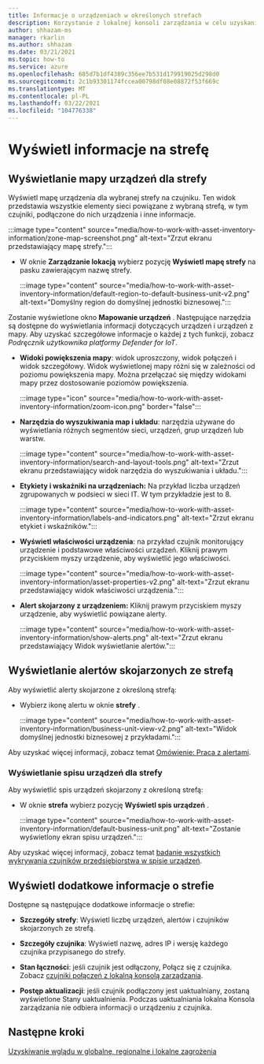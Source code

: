 ```yaml
---
title: Informacje o urządzeniach w określonych strefach
description: Korzystanie z lokalnej konsoli zarządzania w celu uzyskania kompleksowych informacji o widoku dla określonej strefy
author: shhazam-ms
manager: rkarlin
ms.author: shhazam
ms.date: 03/21/2021
ms.topic: how-to
ms.service: azure
ms.openlocfilehash: 685d7b1df4389c356ee7b531d179919025d298d0
ms.sourcegitcommit: 2c1b93301174fccea00798df08e08872f53f669c
ms.translationtype: MT
ms.contentlocale: pl-PL
ms.lasthandoff: 03/22/2021
ms.locfileid: "104776338"
---
```

# <a name="view-information-per-zone"></a>Wyświetl informacje na strefę


## <a name="view-a-device-map-for-a-zone"></a>Wyświetlanie mapy urządzeń dla strefy

Wyświetl mapę urządzenia dla wybranej strefy na czujniku. Ten widok przedstawia wszystkie elementy sieci powiązane z wybraną strefą, w tym czujniki, podłączone do nich urządzenia i inne informacje.

:::image type="content" source="media/how-to-work-with-asset-inventory-information/zone-map-screenshot.png" alt-text="Zrzut ekranu przedstawiający mapę strefy.":::


- W oknie **Zarządzanie lokacją** wybierz pozycję **Wyświetl mapę strefy** na pasku zawierającym nazwę strefy.

  :::image type="content" source="media/how-to-work-with-asset-inventory-information/default-region-to-default-business-unit-v2.png" alt-text="Domyślny region do domyślnej jednostki biznesowej.":::

Zostanie wyświetlone okno **Mapowanie urządzeń** . Następujące narzędzia są dostępne do wyświetlania informacji dotyczących urządzeń i urządzeń z mapy. Aby uzyskać szczegółowe informacje o każdej z tych funkcji, zobacz *Podręcznik użytkownika platformy Defender for IoT*.

- **Widoki powiększenia mapy**: widok uproszczony, widok połączeń i widok szczegółowy. Widok wyświetlonej mapy różni się w zależności od poziomu powiększenia mapy. Można przełączać się między widokami mapy przez dostosowanie poziomów powiększenia.

  :::image type="icon" source="media/how-to-work-with-asset-inventory-information/zoom-icon.png" border="false":::

- **Narzędzia do wyszukiwania map i układu**: narzędzia używane do wyświetlania różnych segmentów sieci, urządzeń, grup urządzeń lub warstw.

  :::image type="content" source="media/how-to-work-with-asset-inventory-information/search-and-layout-tools.png" alt-text="Zrzut ekranu przedstawiający widok narzędzia do wyszukiwania i układu.":::

- **Etykiety i wskaźniki na urządzeniach:** Na przykład liczba urządzeń zgrupowanych w podsieci w sieci IT. W tym przykładzie jest to 8.

  :::image type="content" source="media/how-to-work-with-asset-inventory-information/labels-and-indicators.png" alt-text="Zrzut ekranu etykiet i wskaźników.":::

- **Wyświetl właściwości urządzenia**: na przykład czujnik monitorujący urządzenie i podstawowe właściwości urządzeń. Kliknij prawym przyciskiem myszy urządzenie, aby wyświetlić jego właściwości.

  :::image type="content" source="media/how-to-work-with-asset-inventory-information/asset-properties-v2.png" alt-text="Zrzut ekranu przedstawiający widok właściwości urządzenia.":::

- **Alert skojarzony z urządzeniem:** Kliknij prawym przyciskiem myszy urządzenie, aby wyświetlić powiązane alerty.

  :::image type="content" source="media/how-to-work-with-asset-inventory-information/show-alerts.png" alt-text="Zrzut ekranu przedstawiający Widok wyświetlanie alertów.":::

## <a name="view-alerts-associated-with-a-zone"></a>Wyświetlanie alertów skojarzonych ze strefą

Aby wyświetlić alerty skojarzone z określoną strefą:

- Wybierz ikonę alertu w oknie **strefy** . 

  :::image type="content" source="media/how-to-work-with-asset-inventory-information/business-unit-view-v2.png" alt-text="Widok domyślnej jednostki biznesowej z przykładami.":::

Aby uzyskać więcej informacji, zobacz temat [Omówienie: Praca z alertami](how-to-work-with-alerts-on-premises-management-console.md).

### <a name="view-the-device-inventory-of-a-zone"></a>Wyświetlanie spisu urządzeń dla strefy

Aby wyświetlić spis urządzeń skojarzony z określoną strefą:

- W oknie **strefa** wybierz pozycję **Wyświetl spis urządzeń** .

  :::image type="content" source="media/how-to-work-with-asset-inventory-information/default-business-unit.png" alt-text="Zostanie wyświetlony ekran spisu urządzeń.":::

Aby uzyskać więcej informacji, zobacz temat [badanie wszystkich wykrywania czujników przedsiębiorstwa w spisie urządzeń](how-to-investigate-all-enterprise-sensor-detections-in-a-device-inventory.md).

## <a name="view-additional-zone-information"></a>Wyświetl dodatkowe informacje o strefie

Dostępne są następujące dodatkowe informacje o strefie:

- **Szczegóły strefy**: Wyświetl liczbę urządzeń, alertów i czujników skojarzonych ze strefą.

- **Szczegóły czujnika**: Wyświetl nazwę, adres IP i wersję każdego czujnika przypisanego do strefy.

- **Stan łączności**: jeśli czujnik jest odłączony, Połącz się z czujnika. Zobacz [czujniki połączeń z lokalną konsolą zarządzania](how-to-activate-and-set-up-your-on-premises-management-console.md#connect-sensors-to-the-on-premises-management-console). 

- **Postęp aktualizacji**: jeśli czujnik podłączony jest uaktualniany, zostaną wyświetlone Stany uaktualnienia. Podczas uaktualniania lokalna Konsola zarządzania nie odbiera informacji o urządzeniu z czujnika.

## <a name="next-steps"></a>Następne kroki

[Uzyskiwanie wglądu w globalne, regionalne i lokalne zagrożenia](how-to-gain-insight-into-global-regional-and-local-threats.md)
